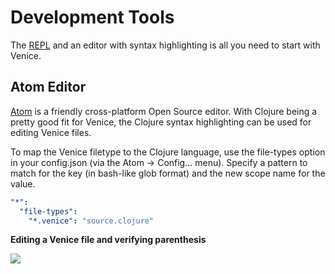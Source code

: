 # Development Tools

The [REPL](doc/readme/repl.md) and an editor with syntax highlighting is all
you need to start with Venice.


## Atom Editor

[Atom](https://atom.io/) is a friendly cross-platform Open Source editor. With Clojure 
being a pretty good fit for Venice, the Clojure syntax highlighting can be used for 
editing Venice files.

To map the Venice filetype to the Clojure language, use the file-types option in your 
config.json (via the Atom -> Config... menu). Specify a pattern to match for the key 
(in bash-like glob format) and the new scope name for the value.

```yaml
"*":
  "file-types":
    "*.venice": "source.clojure"
```

**Editing a Venice file and verifying parenthesis**

<img src="https://github.com/jlangch/venice/blob/master/doc/charts/atom-editor.png">
